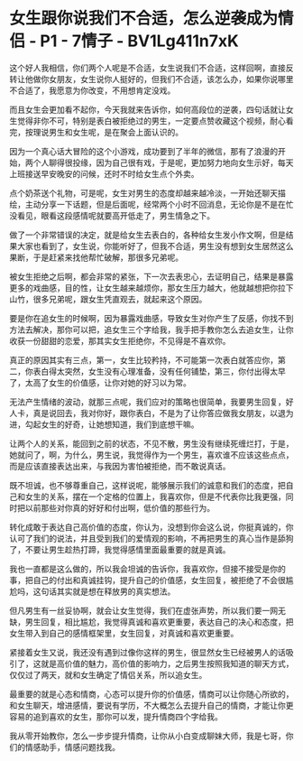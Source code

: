 # 女生跟你说我们不合适，怎么逆袭成为情侣 - P1 - 7情子 - BV1Lg411n7xK

这个好人我相信，你们两个人呢是不合适，女生说我们不合适，这样回啊，直接反转让他做你女朋友，女生说你人挺好的，但我们不合适，该怎么办，如果你说哪里不合适了，我愿意为你改变，不用想肯定没戏。

而且女生会更加看不起你，今天我就来告诉你，如何高段位的逆袭，四句话就让女生觉得非你不可，特别是表白被拒绝过的男生，一定要点赞收藏这个视频，耐心看完，按理说男生和女生呢，是在聚会上面认识的。

因为一个真心话大冒险的这个小游戏，成功要到了半年的微信，那有了浪漫的开始，两个人聊得很投缘，因为自己很有戏，于是呢，更加努力地向女生示好，每天上班接送早安晚安的问候，还时不时给女生点个外卖。

点个奶茶送个礼物，可是呢，女生对男生的态度却越来越冷淡，一开始还聊天描绘，主动分享一下话题，但是后面呢，经常两个小时不回消息，无论你是不是在忙没看见，眼看这段感情呢就要高开低走了，男生情急之下。

做了一个非常错误的决定，就是给女生去表白的，各种给女生发小作文啊，但是结果大家也看到了，女生说，你能听好了，但我不合适，男生没有想到女生居然这么果断，于是赶紧来找他帮忙破解，那很多兄弟呢。

被女生拒绝之后啊，都会非常的紧张，下一次去表忠心，去证明自己，结果是暴露更多的戏曲感，目的性，让女生越来越烦你，那女生压力越大，他就越想把你拉下山竹，很多兄弟呢，跟女生凭直观去，就起来这个原因。

要是你在追女生的时候啊，因为暴露戏曲感，导致女生对你产生了反感，你找不到方法去解决，那你可以把，追女生三个字给我，我手把手教你怎么去追女生，让你收获一份甜甜的恋爱，那其实女生拒绝你，不见得是不喜欢你。

真正的原因其实有三点，第一，女生比较矜持，不可能第一次表白就答应你，第二，你表白得太突然，女生没有心理准备，没有任何铺垫，第三，你付出得太早了，太高了女生的价值感，让你对她的好习以为常。

无法产生情绪的波动，就那三点呢，我们应对的策略也很简单，我要男生回复，好人卡，真是说回去，我对你好，跟你表白，不是为了让你答应做我女朋友，以退为进，勾起女生的好奇，让她想知道，我们到底想干嘛。

让两个人的关系，能回到之前的状态，不见不散，男生没有继续死缠烂打，于是，她就问了，啊，为什么，男生说，我觉得作为一个男生，喜欢谁不应该这些点点，而是应该直接表达出来，与我因为害怕被拒绝，而不敢说真话。

既不坦诚，也不够尊重自己，这样说呢，能够展示我们的诚意和我们的态度，把自己和女生的关系，摆在一个定格的位置上，我喜欢你，但是不代表你比我更强，同时把以前那些对你真的好好和付出啊，低价值的那些行为。

转化成敢于表达自己高价值的态度，你认为，没想到你会这么说，你挺真诚的，你认可了我们的说法，并且受到我们的爱情观的影响，不再把男生的真心当作是舔狗了，不要让男生趁热打蹄，我觉得感情里面最重要的就是真诚。

我也一直都是这么做的，所以我会坦诚的告诉你，我喜欢你，但接不接受是你的事，把自己的付出和真诚挂钩，提升自己的价值感，女生回复，被拒绝了不会很尴尬吗，这句话其实就是想在释放男的真实想法。

但凡男生有一丝妥协啊，就会让女生觉得，我们在虚张声势，所以我们要一网无缺，男生回复，相比尴尬，我觉得真诚和喜欢更重要，表达自己的决心和态度，把女生带入到自己的感情框架里，女生回复，对真诚和喜欢更重要。

紧接着女生又说，我还没有遇到过像你这样的男生，很显然女生已经被男人的话吸引了，这就是高价值的魅力，高价值的影响力，之后男生按照我知道的聊天方式，仅仅过了两天，就和女生确定了情侣关系，所以追女生。

最重要的就是心态和情商，心态可以提升你的价值感，情商可以让你随心所欲的，和女生聊天，增进感情，要说有学历，不大概怎么去提升自己的情商，才能让你更容易的追到喜欢的女生，那你可以发，提升情商四个字给我。

我从零开始教你，怎么一步步提升情商，让你从小白变成聊妹大师，我是七哥，你们的情感助手，情感问题找我。